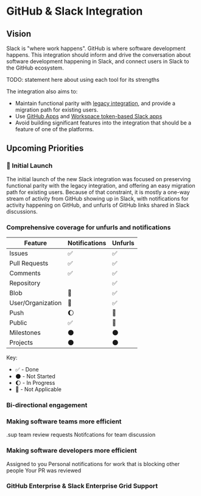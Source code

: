 # GitHub & Slack Integration

## Vision

Slack is "where work happens". GitHub is where software development happens. This integration should inform and drive the conversation about software development happening in Slack, and connect users in Slack to the GitHub ecosystem.

TODO: statement here about using each tool for its strengths

The integration also aims to:

- Maintain functional parity with [legacy integration](https://github.com/github/ecosystem-integrations/blob/master/docs/slack/legacy-features.md), and provide a migration path for existing users.
- Use [GitHub Apps](http://developer.github.com/apps) and [Workspace token-based Slack apps](https://api.slack.com/slack-apps-preview)
- Avoid building significant features into the integration that should be a feature of one of the platforms.

## Upcoming Priorities

### :checkered_flag: Initial Launch

The initial launch of the new Slack integration was focused on preserving functional parity with the legacy integration, and offering an easy migration path for existing users. Because of that constraint, it is mostly a one-way stream of activity from GitHub showing up in Slack, with notifications for activity happening on GitHub, and unfurls of GitHub links shared in Slack discussions. 

### Comprehensive coverage for unfurls and notifications

Feature           | Notifications      | Unfurls           
------------------|--------------------|--------------------
Issues            | :white_check_mark: | :white_check_mark:
Pull Requests     | :white_check_mark: | :white_check_mark:
Comments          | :white_check_mark: | :white_check_mark:
Repository        |                    | :white_check_mark:
Blob              | :no_entry_sign:    | :white_check_mark:
User/Organization | :no_entry_sign:    | :white_check_mark:
Push              | :moon:             | :no_entry_sign:
Public            | :white_check_mark: | :no_entry_sign:
Milestones        | :new_moon:         | :new_moon:
Projects          | :new_moon:         | :new_moon:

Key:
- :white_check_mark: - Done
- :new_moon: - Not Started
- :moon: - In Progress
- :no_entry_sign: - Not Applicable

### Bi-directional engagement

### Making software teams more efficient

.sup
team review requests
Notifcations for team discussion

### Making software developers more efficient

Assigned to you
Personal notifications for work that is blocking other people
Your PR was reviewed

### GitHub Enterprise & Slack Enterprise Grid Support
